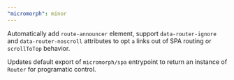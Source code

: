 ```yaml
---
"micromorph": minor
---
```


Automatically add `route-announcer` element, support `data-router-ignore` and `data-router-noscroll` attributes to opt `a` links out of SPA routing or `scrollToTop` behavior.

Updates default export of `micromorph/spa` entrypoint to return an instance of `Router` for programatic control.
